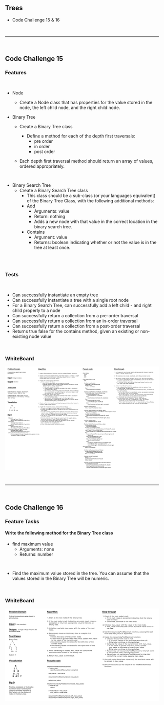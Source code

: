## Trees
- Code Challenge 15 & 16

<br>

---
<br>

## Code Challenge 15
### Features
<br>

- Node
    - Create a Node class that has properties for the value stored in the node, the left child node, and the right child node.

- Binary Tree
    - Create a Binary Tree class
        - Define a method for each of the depth first traversals:
            - pre order
            - in order
            - post order

    - Each depth first traversal method should return an array of values, ordered appropriately.

<br>

- Binary Search Tree
    - Create a Binary Search Tree class
        - This class should be a sub-class (or your languages equivalent) of the Binary Tree Class, with the following additional methods:
        - Add
            - Arguments: value
            - Return: nothing
            - Adds a new node with that value in the correct location in the binary search tree.
        - Contains
            - Argument: value
            - Returns: boolean indicating whether or not the value is in the tree at least once.

<br>
<br>

### Tests 
<br>

- Can successfully instantiate an empty tree
- Can successfully instantiate a tree with a single root node
- For a Binary Search Tree, can successfully add a left child - and right child properly to a node
- Can successfully return a collection from a pre-order traversal
- Can successfully return a collection from an in-order traversal
- Can successfully return a collection from a post-order traversal
- Returns true	false for the contains method, given an existing or non-existing node value

<br>

### WhiteBoard
![whiteboard](./binarySearchTree_WhiteBoard.png)

<br>

---
<br>

## Code Challenge 16
### Feature Tasks

#### Write the following method for the Binary Tree class

- find maximum value
    - Arguments: none
    - Returns: number

<br>

- Find the maximum value stored in the tree. You can assume that the values stored in the Binary Tree will be numeric.

<br>

### WhiteBoard
![whiteboard](./maxValue_WhiteBoard.png)
<br>